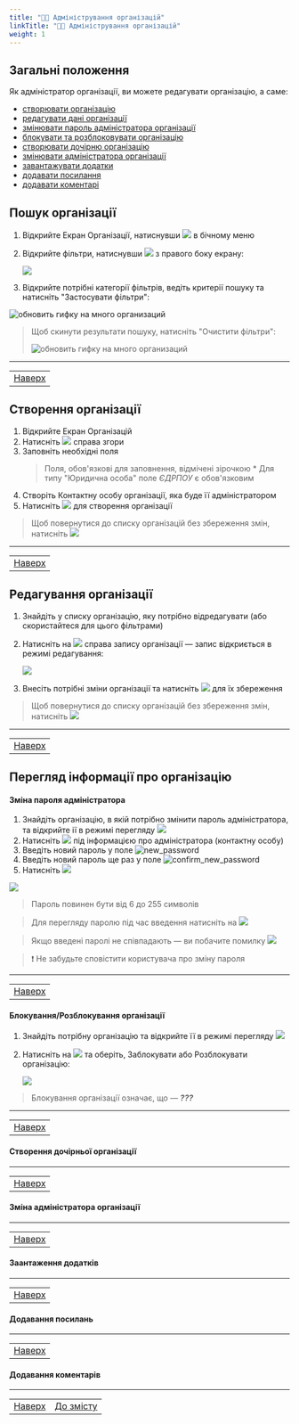 ```yaml
---
title: "👨‍💻 Адміністрування організацій"
linkTitle: "👨‍💻 Адміністрування організацій"
weight: 1
---
```


## Загальні положення  

Як адміністратор організації, ви можете редагувати  організацію, а саме:
- [створювати організацію](#створення-організації)
- [редагувати дані організації](#редагування-організації)
- [змінювати пароль адміністратора організації](#зміна-пароля-адміністратора)
- [блокувати та розблоковувати організацію](#блокуваннярозблокування-організації)
- [створювати дочірню організацію](#створення-дочірньої-організації)
- [змінювати адміністратора організації](#зміна-адміністратора)
- [завантажувати додатки](#завантаження-додатків)
- [додавати посилання](#додавання-посилань)
- [додавати коментарі](#додавання-коментарів)

## Пошук організації

1. Відкрийте Екран Організації, натиснувши ![](https://i.imgur.com/61Xfa1g.png) в бічному меню
2. Відкрийте фільтри, натиснувши ![](https://i.imgur.com/MaZo9cn.png) з правого боку екрану:

    ![](https://i.imgur.com/PIckuip.gif)

3. Відкрийте потрібні категорії фільтрів, ведіть  критерії пошуку та натисніть "Застосувати фільтри":

![обновить гифку на много организаций]()

> Щоб скинути результати пошуку, натисніть "Очистити фільтри":
>
>![обновить гифку на много организаций]()
___
| |
|-|
| [Наверх](#загальні-положення)|

## Створення організації

1. Відкрийте Екран Організацій
2. Натисніть ![](https://i.imgur.com/1cq5xP5.png) справа згори
3. Заповніть необхідні поля
   > Поля, обов'язкові для заповнення, відмічені зірочкою \*
   > Для типу "Юридична особа" поле *ЄДРПОУ* є обов'язковим
4. Створіть Контактну особу організації, яка буде її адміністратором
5. Натисніть ![](https://i.imgur.com/Die5KUV.png) для створення організації

> Щоб повернутися до списку організацій без збереження змін, натисніть ![](https://i.imgur.com/YZ6Sefv.png)
___
| |
|-|
| [Наверх](#загальні-положення)|

## Редагування організації

1. Знайдіть у списку організацію, яку потрібно відредагувати (або скористайтеся для цього фільтрами)
2. Натисніть на ![](https://i.imgur.com/4habIJd.png) справа запису організації &mdash; запис відкриється в режимі редагування:

    ![](https://i.imgur.com/vu1vGle.gif)

3. Внесіть потрібні зміни організації та натисніть ![](https://i.imgur.com/Die5KUV.png) для їх збереження

> Щоб повернутися до списку організацій без збереження змін, натисніть ![](https://i.imgur.com/YZ6Sefv.png)
___
| |
|-|
| [Наверх](#загальні-положення)|

## Перегляд інформації про організацію
#### Зміна пароля адміністратора

1. Знайдіть організацію, в якій потрібно змінити пароль адміністратора, та відкрийте ії в режимі перегляду ![](https://i.imgur.com/9qatUew.png)
2. Натисніть ![](https://i.imgur.com/thWgmQZ.png) під інформацією про адміністратора (контактну особу)
3. Введіть новий пароль у поле ![new_password](https://i.imgur.com/WpG1NWv.png)
4. Введіть новий пароль ще раз у поле ![confirm_new_password](https://i.imgur.com/UIGTXMN.png)
5. Натисніть ![](https://i.imgur.com/MMk5LTd.png)

![](https://i.imgur.com/apAHNY9.gif)
   
   > Пароль повинен бути від 6 до 255 символів

   > Для перегляду паролю під час введення натисніть на ![](https://i.imgur.com/9FFKYJl.png)

   > Якщо введені паролі не співпадають &mdash; ви побачите помилку ![](https://i.imgur.com/49z149W.png)


>❗ Не забудьте сповістити користувача про зміну пароля
___
| |
|-|
| [Наверх](#загальні-положення)|

#### Блокування/Розблокування організації

1. Знайдіть потрібну організацію та відкрийте її в режимі перегляду ![](https://i.imgur.com/9qatUew.png)
2. Натисніть на ![](https://i.imgur.com/aOuVbDo.png) та оберіть, Заблокувати або Розблокувати організацію:

    ![](https://i.imgur.com/7sXIlCT.gif)

>Блокування організації означає, що &mdash; ***???***
___
| |
|-|
| [Наверх](#загальні-положення)|

#### Створення дочірньої організації

___
| |
|-|
| [Наверх](#загальні-положення)|

#### Зміна адміністратора організації

___
| |
|-|
| [Наверх](#загальні-положення)|

#### Заантаження додатків

___
| |
|-|
| [Наверх](#загальні-положення)|

#### Додавання посилань

___
| |
|-|
| [Наверх](#загальні-положення)|

#### Додавання коментарів

___
| | |
|-|-|
| [Наверх](#загальні-положення)| [До змісту](/docs/toc/)|